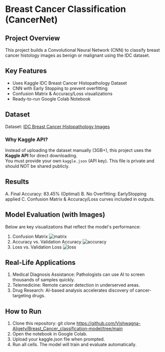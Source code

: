 # Breast Cancer Classification (CancerNet)

##  Project Overview
This project builds a Convolutional Neural Network (CNN) to classify breast cancer histology images as benign or malignant using the IDC dataset.


##  Key Features
- Uses Kaggle IDC Breast Cancer Histopathology Dataset
- CNN with Early Stopping to prevent overfitting
- Confusion Matrix & Accuracy/Loss visualizations
- Ready-to-run Google Colab Notebook


##  Dataset
Dataset: [IDC Breast Cancer Histopathology Images](https://www.kaggle.com/paultimothymooney/breast-histopathology-images)

###  Why Kaggle API?
Instead of uploading the dataset manually (3GB+), this project uses the **Kaggle API** for direct downloading.  
You must provide your own `kaggle.json` (API key). This file is private and should NOT be shared publicly.

## Results
A. Final Accuracy: 83.45% (Optimal)
B. No Overfitting: EarlyStopping applied
C. Confusion Matrix & Accuracy/Loss curves included in outputs.

## Model Evaluation (with Images)
Below are key visualizations that reflect the model's performance:

1. Confusion Matrix
![matrix](confusion_matrix.png)
2. Accuracy vs. Validation Accuracy
![accuracy](accuracy_graph.png)
3. Loss vs. Validation Loss
![loss](loss_graph.png)


## Real-Life Applications
1. Medical Diagnosis Assistance: Pathologists can use AI to screen thousands of samples quickly.
2. Telemedicine: Remote cancer detection in underserved areas.
3. Drug Research: AI-based analysis accelerates discovery of cancer-targeting drugs.

##  How to Run
1. Clone this repository:
   git clone https://github.com/Vishwagna-Aligety/Breast_Cancer_classification-model/tree/main
2. Open the notebook in Google Colab.
3. Upload your kaggle.json file when prompted.
4. Run all cells. The model will train and evaluate automatically.
